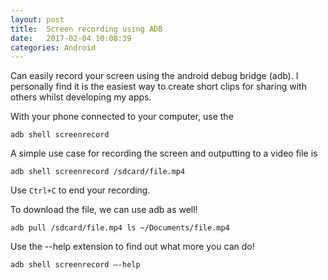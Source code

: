 ```yaml
---
layout: post
title:  Screen recording using ADB
date:   2017-02-04 10:08:39
categories: Android
---
```


Can easily record your screen using the android debug bridge (adb). I personally find it is the easiest way to create short clips for sharing with others whilst developing my apps.

With your phone connected to your computer, use the
```
adb shell screenrecord
```

A simple use case for recording the screen and outputting to a video file is
```
adb shell screenrecord /sdcard/file.mp4
```

Use `Ctrl+C` to end your recording.

To download the file, we can use adb as well!
```
adb pull /sdcard/file.mp4 ls ~/Documents/file.mp4
```

Use the --help extension to find out what more you can do!
```
adb shell screenrecord –-help
```
